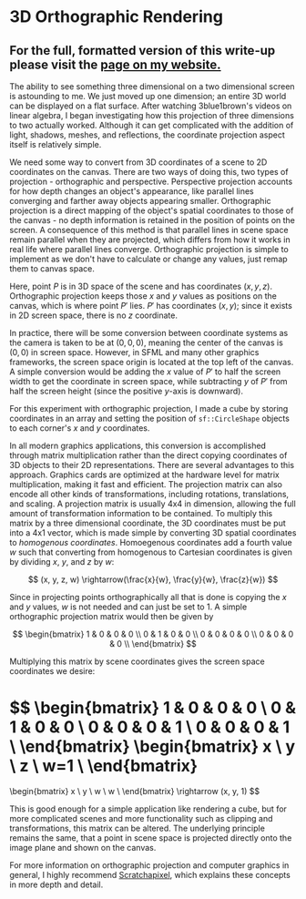 # 3D Orthographic Rendering

## For the full, formatted version of this write-up please visit the [page on my website.](https://comp-phys.netlify.app/3DProjection-Perspective/)


The ability to see something three dimensional on a two dimensional screen is astounding to me. We just moved up one dimension; an entire 3D world can be displayed on a flat surface. After watching 3blue1brown's videos on linear algebra, I began investigating how this projection of three dimensions to two actually worked. Although it can get complicated with the addition of light, shadows, meshes, and reflections, the coordinate projection aspect itself is relatively simple.

We need some way to convert from 3D coordinates of a scene to 2D coordinates on the canvas. There are two ways of doing this, two types of projection - orthographic and perspective. Perspective projection accounts for how depth changes an object's appearance, like parallel lines converging and farther away objects appearing smaller. Orthographic projection is a direct mapping of the object's spatial coordinates to those of the canvas - no depth information is retained in the position of points on the screen. A consequence of this method is that parallel lines in scene space remain parallel when they are projected, which differs from how it works in real life where parallel lines converge. Orthographic projection is simple to implement as we don't have to calculate or change any values, just remap them to canvas space.

Here, point $P$ is in 3D space of the scene and has coordinates $(x, y, z)$. Orthographic projection keeps those $x$ and $y$ values as positions on the canvas, which is where point $P'$ lies. $P'$ has coordinates $(x, y)$; since it exists in 2D screen space, there is no $z$ coordinate.

In practice, there will be some conversion between coordinate systems as the camera is taken to be at $(0, 0, 0)$, meaning the center of the canvas is $(0, 0)$ in screen space. However, in SFML and many other graphics frameworks, the screen space origin is located at the top left of the canvas. A simple conversion would be adding the $x$ value of $P'$ to half the screen width to get the coordinate in screen space, while subtracting $y$ of $P'$ from half the screen height (since the positive $y$-axis is downward).

For this experiment with orthographic projection, I made a cube by storing coordinates in an array and setting the position of `sf::CircleShape` objects to each corner's $x$ and $y$ coordinates.

In all modern graphics applications, this conversion is accomplished through matrix multiplication rather than the direct copying coordinates of 3D objects to their 2D representations. There are several advantages to this approach. Graphics cards are optimized at the hardware level for matrix multiplication, making it fast and efficient. The projection matrix can also encode all other kinds of transformations, including rotations, translations, and scaling. A projection matrix is usually 4x4 in dimension, allowing the full amount of transformation information to be contained. To multiply this matrix by a three dimensional coordinate, the 3D coordinates must be put into a 4x1 vector, which is made simple by converting 3D spatial coordinates to <i>homogenous coordinates</i>. Homoegenous coordinates add a fourth value $w$ such that converting from homogenous to Cartesian coordinates is given by dividing $x$, $y$, and $z$ by $w$: 

$$
(x, y, z, w) \rightarrow(\frac{x}{w}, \frac{y}{w}, \frac{z}{w})
$$

Since in projecting points orthographically all that is done is copying the $x$ and $y$ values, $w$ is not needed and can just be set to $1$. A simple orthographic projection matrix would then be given by

$$
\begin{bmatrix}
1 & 0 & 0 & 0 \\
0 & 1 & 0 & 0 \\
0 & 0 & 0 & 0 \\
0 & 0 & 0 & 0 \\
\end{bmatrix}
$$

Multiplying this matrix by scene coordinates gives the screen space coordinates we desire:

$$
\begin{bmatrix}
1 & 0 & 0 & 0 \\
0 & 1 & 0 & 0 \\
0 & 0 & 0 & 1 \\
0 & 0 & 0 & 1 \\
\end{bmatrix}
\begin{bmatrix}
x \\
y \\
z \\
w=1 \\
\end{bmatrix}
=
\begin{bmatrix}
x \\
y \\
w \\
w \\
\end{bmatrix}
\rightarrow (x, y, 1)
$$

This is good enough for a simple application like rendering a cube, but for more complicated scenes and more functionality such as clipping and transformations, this matrix can be altered. The underlying principle remains the same, that a point in scene space is projected directly onto the image plane and shown on the canvas.

For more information on orthographic projection and computer graphics in general, I highly recommend [Scratchapixel](https://www.scratchapixel.com/lessons/3d-basic-rendering/perspective-and-orthographic-projection-matrix/orthographic-projection-matrix), which explains these concepts in more depth and detail.

